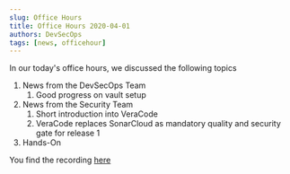 ```yaml
---
slug: Office Hours
title: Office Hours 2020-04-01
authors: DevSecOps
tags: [news, officehour]
---
```


In our today's office hours, we discussed the following topics

1. News from the DevSecOps Team
   1. Good progress on vault setup
2. News from the Security Team
   1. Short introduction into VeraCode
   1. VeraCode replaces SonarCloud as mandatory quality and security gate for release 1
3. Hands-On

You find the recording [here](https://bcgcatenax.sharepoint.com/:f:/r/sites/CommunitiesofPractises/Shared%20Documents/CX-CoP%20DevSecOps/Office_Hours_Regular_Recordings?csf=1&web=1&e=YezRwb)
